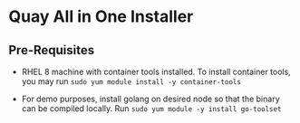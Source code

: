 # Quay All in One Installer

## Pre-Requisites

- RHEL 8 machine with container tools installed. To install container tools, you may run `sudo yum module install -y container-tools`

- For demo purposes, install golang on desired node so that the binary can be compiled locally. Run `sudo yum module -y install go-toolset`
